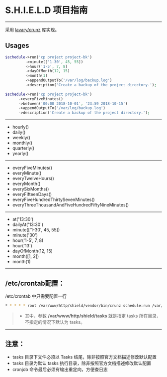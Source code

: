 # S.H.I.E.L.D 项目指南

------

采用 [lavary/crunz](https://github.com/lavary/crunz) 库实现。


## Usages
```php
$schedule->run('cp project project-bk')
         ->minute(['1-30', 45, 55])
         ->hour('1-5', 7, 8)
         ->dayOfMonth(12, 15)
         ->month(1)
         ->appendOutputTo('/var/log/backup.log')
         ->description('Create a backup of the project directory.');    
 
$schedule->run('cp project project-bk')
      ->everyFiveMinutes()
      ->between('00:00 2018-10-01', '23:59 2018-10-15')
      ->appendOutputTo('/var/log/backup.log')
      ->description('Create a backup of the project directory.');        
```

---

+ hourly()
+ daily()
+ weekly() 
+ monthly()
+ quarterly()
+ yearly() 

---

+ everyFiveMinutes()
+ everyMinute()
+ everyTwelveHours()
+ everyMonth()
+ everySixMonths()
+ everyFifteenDays()
+ everyFiveHundredThirtySevenMinutes()
+ everyThreeThousandAndFiveHundredFiftyNineMinutes()

---

+ at('13:30')
+ dailyAt('13:30')
+ minute(['1-30', 45, 55])
+ minute('30')
+ hour('1-5', 7, 8)
+ hour('13')
+ dayOfMonth(12, 15)
+ month([1, 2])
+ month(1)

---

## /etc/crontab配置：
/etc/crontab 中只需要配置一行

```bash
* * * * * root /var/www/http/shield/vendor/bin/crunz schedule:run /var/www/http/shield/tasks >> /var/log/shield/crunz.root.$(date +\%Y\%m\%d).log 2>&1
```

> * 其中，参数 **/var/www/http/shield/tasks** 就是指定 tasks 所在目录，不指定的情况下默认为 tasks。

---

## 注意：
- tasks 目录下文件必须以 Tasks 结尾，除非按照官方文档描述修改默认配置
- tasks 目录为默认 tasks 执行目录，除非按照官方文档描述修改默认配置
- cronjob 命令最后必须有输出重定向，方便查日志
